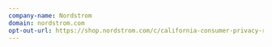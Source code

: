 ```yaml
---
company-name: Nordstrom
domain: nordstrom.com
opt-out-url: https://shop.nordstrom.com/c/california-consumer-privacy-rights#anchor-link-submitting-a-request
---
```





